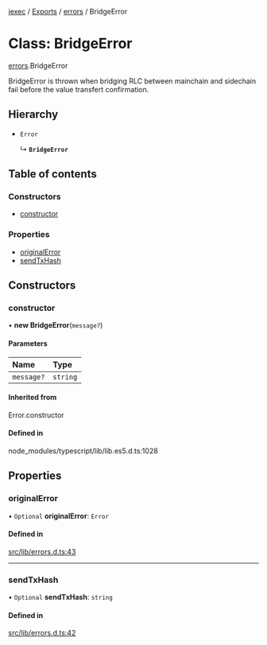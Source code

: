 [iexec](../README.md) / [Exports](../modules.md) / [errors](../modules/errors.md) / BridgeError

# Class: BridgeError

[errors](../modules/errors.md).BridgeError

BridgeError is thrown when bridging RLC between mainchain and sidechain fail before the value transfert confirmation.

## Hierarchy

- `Error`

  ↳ **`BridgeError`**

## Table of contents

### Constructors

- [constructor](errors.BridgeError.md#constructor)

### Properties

- [originalError](errors.BridgeError.md#originalerror)
- [sendTxHash](errors.BridgeError.md#sendtxhash)

## Constructors

### constructor

• **new BridgeError**(`message?`)

#### Parameters

| Name | Type |
| :------ | :------ |
| `message?` | `string` |

#### Inherited from

Error.constructor

#### Defined in

node_modules/typescript/lib/lib.es5.d.ts:1028

## Properties

### originalError

• `Optional` **originalError**: `Error`

#### Defined in

[src/lib/errors.d.ts:43](https://github.com/iExecBlockchainComputing/iexec-sdk/blob/500b144/src/lib/errors.d.ts#L43)

___

### sendTxHash

• `Optional` **sendTxHash**: `string`

#### Defined in

[src/lib/errors.d.ts:42](https://github.com/iExecBlockchainComputing/iexec-sdk/blob/500b144/src/lib/errors.d.ts#L42)
